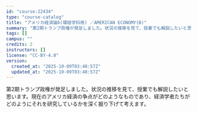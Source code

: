 ```yaml
---
id: "course:22434"
type: "course-catalog"
title: "アメリカ経済論b(環経学科用) ／AMERICAN ECONOMY(B)"
summary: "第2期トランプ政権が発足しました。状況の推移を見て、授業でも解説したいと思います。現在のアメリカ経済の争点がどのようなものであり、経済学者たちがどのようにそれを研究しているかを深く掘り下げて考えます。"
tags: []
campus: ""
credits: 2
instructors: []
license: "CC-BY-4.0"
version:
  created_at: "2025-10-09T03:48:57Z"
  updated_at: "2025-10-09T03:48:57Z"
---
```

第2期トランプ政権が発足しました。状況の推移を見て、授業でも解説したいと思います。現在のアメリカ経済の争点がどのようなものであり、経済学者たちがどのようにそれを研究しているかを深く掘り下げて考えます。
